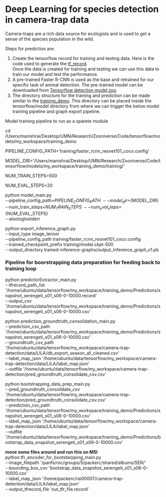 # Deep Learning for species detection in camera-trap data

Camera-traps are a rich data source for ecologists and is used to get a sense of the species population in the wild.

Steps for prediction are:
1. Create the tensorflow record for training and testing data. Here is the code used to generate the [tf_record](https://github.com/Manish-rai21bit/camera-trap-detection/blob/master/Data_Model.ipynb). <br>
Once the data is created for training and testing we can use this data to train our model and test the performance.<br>
2. A pre-trained Faster R-CNN is used as the base and retrained for our specific task of animal detection. The pre-trained model can be downloaded from [Tensorflow detection model zoo](https://github.com/tensorflow/models/blob/master/research/object_detection/g3doc/detection_model_zoo.md). <br>
3. The directory structure for the training and prediction can be made similar to the [training_demo](https://github.com/Manish-rai21bit/camera-trap-detection/tree/master/training_demo). This directory can be placed inside the tensorflow/model directory from where we can trigger the below model training pipeline and graph export pipeline. <br>

Model training pipeline to run as a sparete module

cd /Users/manishrai/Desktop/UMN/Research/Zooniverse/Code/tensorflow/models/my_workspace/training_demo

PIPELINE_CONFIG_PATH='training/faster_rcnn_resnet101_coco.config'

MODEL_DIR='/Users/manishrai/Desktop/UMN/Research/Zooniverse/Code/tensorflow/models/my_workspace/training_demo/training/'

NUM_TRAIN_STEPS=500

NUM_EVAL_STEPS=20

python model_main.py \
    --pipeline_config_path=${PIPELINE_CONFIG_PATH}  \
    --model_dir=${MODEL_DIR} \
    --num_train_steps=${NUM_TRAIN_STEPS} \
    --num_eval_steps=${NUM_EVAL_STEPS} \
    --alsologtostderr


python export_inference_graph.py \
    --input_type image_tensor \
    --pipeline_config_path training/faster_rcnn_resnet101_coco.config \
    --trained_checkpoint_prefix training/model.ckpt-500 \
    --output_directory trained-inference-graphs/output_inference_graph_v1.pb



### Pipeline for boorstrapping data preparation for feeding back to training loop
python predictorExtractor_main.py \
    --tfrecord_path_list '/home/ubuntu/data/tensorflow/my_workspace/training_demo/Predictions/snapshot_serengeti_s01_s06-0-10000.record' \
    --output_csv '/home/ubuntu/data/tensorflow/my_workspace/training_demo/Predictions/snapshot_serengeti_s01_s06-0-10000.csv'


python prediction_groundtruth_consolidation_main.py \
    --prediction_csv_path '/home/ubuntu/data/tensorflow/my_workspace/training_demo/Predictions/snapshot_serengeti_s01_s06-0-10000.csv' \
    --groundtruth_csv_path '/home/ubuntu/data/tensorflow/my_workspace/camera-trap-detection/data/LILA/db_export_season_all_cleaned.csv' \
    --label_map_json '/home/ubuntu/data/tensorflow/my_workspace/camera-trap-detection/data/LILA/label_map.json' \
    --outfile '/home/ubuntu/data/tensorflow/my_workspace/camera-trap-detection/pred_groundtruth_consolidate_csv.csv'


python bootstrapping_data_prep_main.py \
    --pred_groundtruth_consolidate_csv '/home/ubuntu/data/tensorflow/my_workspace/camera-trap-detection/pred_groundtruth_consolidate_csv.csv' \
    --prediction_csv_path '/home/ubuntu/data/tensorflow/my_workspace/training_demo/Predictions/snapshot_serengeti_s01_s06-0-10000.csv' \
    --label_map_json '/home/ubuntu/data/tensorflow/my_workspace/camera-trap-detection/data/LILA/label_map.json' \
    --outfile '/home/ubuntu/data/tensorflow/my_workspace/training_demo/Predictions/bootstrap_data_snapshot_serengeti_s01_s06-0-10000.csv'

**move some files around and run this on MSI** <br>
python tfr_encoder_for_bootstarpping_main.py \
    --image_filepath '/panfs/roc/groups/5/packerc/shared/albums/SER/' \
    --bounding_box_csv 'bootstrap_data_snapshot_serengeti_s01_s06-0-10000.csv' \
    --label_map_json '/home/packerc/rai00007/camera-trap-detection/data/LILA/label_map.json' \
    --output_tfrecord_file 'out_tfr_file.record'
